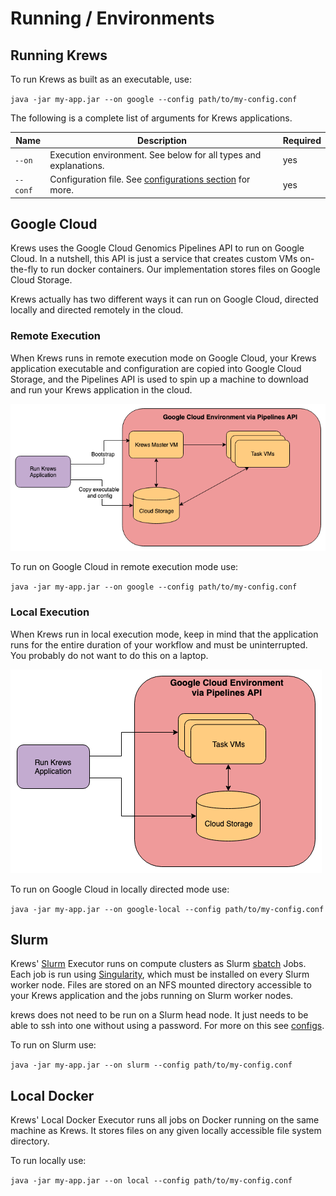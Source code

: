 # Running / Environments

## Running Krews

To run Krews as built as an executable, use:

`java -jar my-app.jar --on google --config path/to/my-config.conf`

The following is a complete list of arguments for Krews applications.

| Name |  Description |  Required |
|---|---|---|
| `--on` | Execution environment. See below for all types and explanations. | yes |
| `--conf` | Configuration file. See [configurations section](config.md) for more. | yes |

## Google Cloud

Krews uses the Google Cloud Genomics Pipelines API to run on Google Cloud. In a nutshell, this API is just a 
service that creates custom VMs on-the-fly to run docker containers. Our implementation stores files on
Google Cloud Storage.

Krews actually has two different ways it can run on Google Cloud, directed locally and directed remotely 
in the cloud.

### Remote Execution

When Krews runs in remote execution mode on Google Cloud, your Krews application executable and configuration are 
copied into Google Cloud Storage, and the Pipelines API is used to spin up a machine to download and run your Krews 
application in the cloud.

<div class="img-container">
    <img src="../img/krews_google_remote.png" />
</div>

To run on Google Cloud in remote execution mode use:

`java -jar my-app.jar --on google --config path/to/my-config.conf`

### Local Execution

When Krews run in local execution mode, keep in mind that the application runs for the entire duration of your 
workflow and must be uninterrupted. You probably do not want to do this on a laptop.

<div class="img-container">
    <img src="../img/krews_google_local.png" />
</div>

To run on Google Cloud in locally directed mode use:

`java -jar my-app.jar --on google-local --config path/to/my-config.conf`

## Slurm

Krews' [Slurm](https://slurm.schedmd.com/) Executor runs on compute clusters as Slurm 
[sbatch](https://slurm.schedmd.com/sbatch.html) Jobs. Each job is run using [Singularity](https://singularity.lbl.gov/), 
which must be installed on every Slurm worker node. Files are stored on an NFS mounted directory accessible to your
Krews application and the jobs running on Slurm worker nodes.

krews does not need to be run on a Slurm head node. It just needs to be able to ssh into one without using a password.
For more on this see [configs](../config/#slurm-execution-specific).

To run on Slurm use:

`java -jar my-app.jar --on slurm --config path/to/my-config.conf`

## Local Docker

Krews' Local Docker Executor runs all jobs on Docker running on the same machine as Krews. It stores files on any 
given locally accessible file system directory.

To run locally use:

 `java -jar my-app.jar --on local --config path/to/my-config.conf`